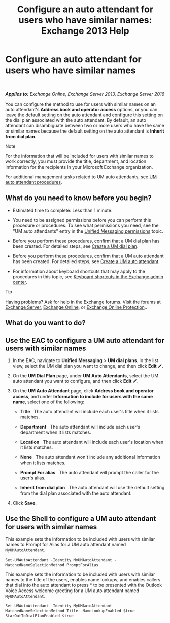 ﻿---
title: 'Configure an auto attendant for users who have similar names: Exchange 2013 Help'
TOCTitle: Configure an auto attendant for users who have similar names
ms:assetid: 2e7318a0-67f9-4d7b-8300-5f0ef77656a8
ms:mtpsurl: https://technet.microsoft.com/en-us/library/Aa997135(v=EXCHG.150)
ms:contentKeyID: 49315382
ms.date: 12/10/2017
mtps_version: v=EXCHG.150
---

# Configure an auto attendant for users who have similar names

 

_**Applies to:** Exchange Online, Exchange Server 2013, Exchange Server 2016_


You can configure the method to use for users with similar names on an auto attendant's **Address book and operator access** options, or you can leave the default setting on the auto attendant and configure this setting on the dial plan associated with the auto attendant. By default, an auto attendant can disambiguate between two or more users who have the same or similar names because the default setting on the auto attendant is **Inherit from dial plan**.


> [!NOTE]
> For the information that will be included for users with similar names to work correctly, you must provide the title, department, and location information for the recipients in your Microsoft Exchange organization.



For additional management tasks related to UM auto attendants, see [UM auto attendant procedures](um-auto-attendant-procedures-exchange-2013-help.md).

## What do you need to know before you begin?

  - Estimated time to complete: Less than 1 minute.

  - You need to be assigned permissions before you can perform this procedure or procedures. To see what permissions you need, see the "UM auto attendants" entry in the [Unified Messaging permissions](unified-messaging-permissions-exchange-2013-help.md) topic.

  - Before you perform these procedures, confirm that a UM dial plan has been created. For detailed steps, see [Create a UM dial plan](create-a-um-dial-plan-exchange-2013-help.md).

  - Before you perform these procedures, confirm that a UM auto attendant has been created. For detailed steps, see [Create a UM auto attendant](create-a-um-auto-attendant-exchange-2013-help.md).

  - For information about keyboard shortcuts that may apply to the procedures in this topic, see [Keyboard shortcuts in the Exchange admin center](keyboard-shortcuts-in-the-exchange-admin-center-exchange-online-protection-help.md).


> [!TIP]
> Having problems? Ask for help in the Exchange forums. Visit the forums at <A href="https://go.microsoft.com/fwlink/p/?linkid=60612">Exchange Server</A>, <A href="https://go.microsoft.com/fwlink/p/?linkid=267542">Exchange Online</A>, or <A href="https://go.microsoft.com/fwlink/p/?linkid=285351">Exchange Online Protection</A>..



## What do you want to do?

## Use the EAC to configure a UM auto attendant for users with similar names

1.  In the EAC, navigate to **Unified Messaging** \> **UM dial plans**. In the list view, select the UM dial plan you want to change, and then click **Edit** ![Edit icon](images/JJ218640.6f53ccb2-1f13-4c02-bea0-30690e6ea71d(EXCHG.150).gif "Edit icon").

2.  On the **UM Dial Plan** page, under **UM Auto Attendants**, select the UM auto attendant you want to configure, and then click **Edit** ![Edit icon](images/JJ218640.6f53ccb2-1f13-4c02-bea0-30690e6ea71d(EXCHG.150).gif "Edit icon").

3.  On the **UM Auto Attendant** page, click **Address book and operator access**, and under **Information to include for users with the same name**, select one of the following:
    
      - **Title**   The auto attendant will include each user's title when it lists matches.
    
      - **Department**   The auto attendant will include each user's department when it lists matches.
    
      - **Location**   The auto attendant will include each user's location when it lists matches.
    
      - **None**   The auto attendant won't include any additional information when it lists matches.
    
      - **Prompt For alias**   The auto attendant will prompt the caller for the user's alias.
    
      - **Inherit from dial plan**   The auto attendant will use the default setting from the dial plan associated with the auto attendant.

4.  Click **Save**.

## Use the Shell to configure a UM auto attendant for users with similar names

This example sets the information to be included with users with similar names to Prompt for Alias for a UM auto attendant named `MyUMAutoAttendant`.

    Set-UMAutoAttendant -Identity MyUMAutoAttendant -MatchedNameSelectionMethod PromptForAlias

This example sets the information to be included with users with similar names to the title of the users, enables name lookups, and enables callers that dial into the auto attendant to press \* to be presented with the Outlook Voice Access welcome greeting for a UM auto attendant named `MyUMAutoAttendant`.

    Set-UMAutoAttendant -Identity MyUMAutoAttendant -MatchedNameSelectionMethod Title -NameLookupEnabled $true -StarOutToDialPlanEnabled $true

